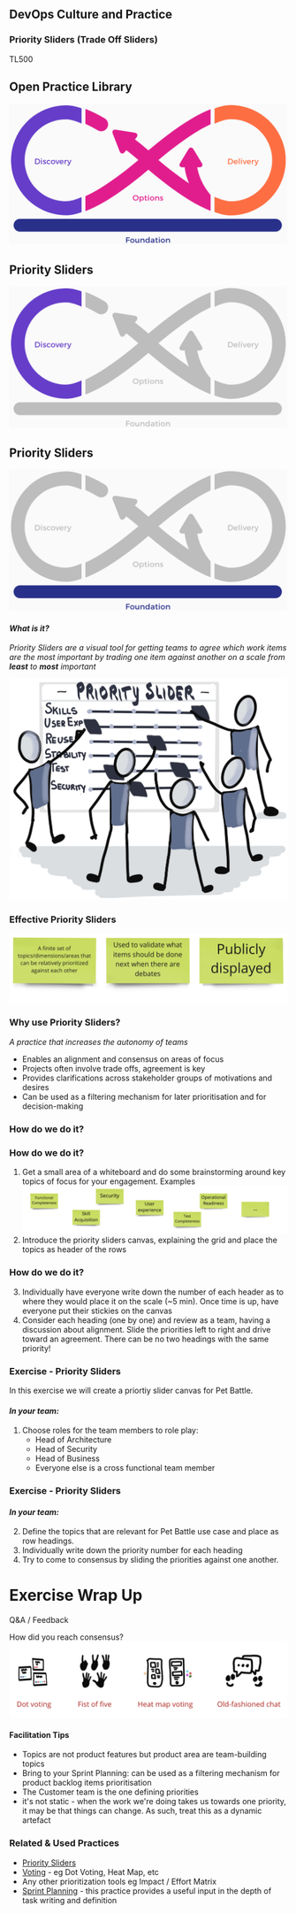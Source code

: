 <!-- .slide: data-background-image="images/RH_NewBrand_Background.png" -->
## DevOps Culture and Practice <!-- {.element: class="course-title"} -->
### Priority Sliders (Trade Off Sliders)<!-- {.element: class="title-color"} -->
TL500 <!-- {.element: class="title-color"} -->



<!-- .slide: data-background-size="stretch" data-background-image="images/opl-logo.png", class="white-style" -->
<div class="r-stack">
<div class="fragment fade-out" data-fragment-index="1" >
  <h2>Open Practice Library</h2>
  <img src="images/opl-complete.png">
</div>
<div class="fragment fade-in-then-out" data-fragment-index="1" >
  <h2>Priority Sliders</h2>
  <a target="_blank" href="https://openpracticelibrary.com/practice/priority-liders/">
  <img src="images/opl-discovery.png">
  </a>
</div>
<div class="fragment" data-fragment-index="2" >
  <h2>Priority Sliders</h2>
  <a target="_blank" href="https://openpracticelibrary.com/practice/priority-liders/">
  <img src="images/opl-foundation.png">
  </a>
</div>
</div>




#### <!-- .element: class="title-bottom-left" -->
<!-- .slide: data-background-size="contain" data-background-image="images/priority-sliders/example-who.png", class="white-style" -->



#### _What is it?_
_Priority Sliders are a visual tool for getting teams to agree which work items are the most important by trading one item against another on a scale from <strong>least</strong> to <strong>most</strong> important_

![priority-slider-doodle](./images/priority-sliders/priority-slider-doodle.png) <!-- .element: style="max-width: 60%;" -->



### Effective Priority Sliders

![what=is it](images/priority-sliders/what-it-is.png)<!-- .element: class="image-no-shadow image-full-width" -->
<!-- 
- Used to validate what items should be done next when there are debates
- Publicly displayed
- A finite set of topics/dimensions/areas that can be relatively prioritized against each other
-->



### Why use Priority Sliders?
_A practice that increases the autonomy of teams_
- Enables an alignment and consensus on areas of focus
- Projects often involve trade offs, agreement is key
- Provides clarifications across stakeholder groups of motivations and desires
- Can be used as a filtering mechanism for later prioritisation and for decision-making



### How do we do it?
<!-- .slide: data-background-size="contain" data-background-image="images/priority-sliders/blank-sliders.png", data-background-opacity="1" -->



### How do we do it?
1. Get a small area of a whiteboard and do some brainstorming around key topics of focus for your engagement. Examples <!-- .element: class="fragment" -->
![example-headings](images/priority-sliders/examples-headings.png)<!-- .element: class="image-no-shadow image-full-width" -->
2. Introduce the priority sliders canvas, explaining the grid and place the topics as header of the rows <!-- .element: class="fragment" -->
<!-- .slide: data-background-size="contain" data-background-image="images/priority-sliders/blank-sliders.png", data-background-opacity="0.2" -->



### How do we do it?
3. Individually have everyone write down the number of each header as to where they would place it on the scale (~5 min). Once time is up, have everyone put their stickies on the canvas <!-- .element: class="fragment" -->
4. Consider each heading (one by one) and review as a team, having a discussion about alignment. Slide the priorities left to right and drive toward an agreement. There can be no two headings with the same priority! <!-- .element: class="fragment" -->
<!-- .slide: data-background-size="contain" data-background-image="images/priority-sliders/blank-sliders.png", data-background-opacity="0.1" -->



### Exercise - Priority Sliders
In this exercise we will create a priortiy slider canvas for Pet Battle. 
#### *In your team:*
1. Choose roles for the team members to role play: 
   * Head of Architecture
   * Head of Security
   * Head of Business
   * Everyone else is a cross functional team member



### Exercise - Priority Sliders
#### *In your team:*
2. Define the topics that are relevant for Pet Battle use case and place as row headings. 
3. Individually write down the priority number for each heading
4. Try to come to consensus by sliding the priorities against one another.



# Exercise Wrap Up
Q&A  / Feedback

How did you reach consensus?
![what=is it](images/priority-sliders/consensus-tools.png)<!-- .element: class="image-no-shadow image-full-width" -->



#### Facilitation Tips
* Topics are not product features but product area are team-building topics
* Bring to your Sprint Planning: can be used as a filtering mechanism for product backlog items prioritisation
* The Customer team is the one defining priorities
* it's not static - when the work we're doing takes us towards one priority, it may be that things can change. As such, treat this as a dynamic artefact



<!-- .slide: data-background-image="images/chef-background.png", class="white-style" -->
### Related & Used Practices
- [Priority Sliders](https://openpracticelibrary.com/practice/priority-sliders/)
- [Voting](https://openpracticelibrary.com/practice/) - eg Dot Voting, Heat Map, etc
- Any other prioritization tools eg Impact / Effort Matrix
- [Sprint Planning](https://openpracticelibrary.com/practice/iteration-planning) - this practice provides a useful input in the depth of task writing and definition
